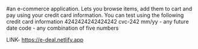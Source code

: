 #an e-commerce application. 
Lets you browse items, add them to cart and pay using your credit card information.
You can test using the following credit card information
4242424242424242
cvc-242
mm/yy - any future date
code - any combination of five numbers

LINK- https://e-deal.netlify.app
